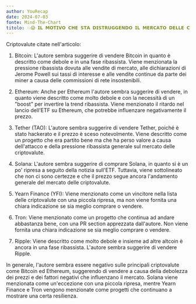 ```yaml
---
author: YouRecap
date: 2024-07-03
fonte: Mind-The-Chart 
titolo: 💥😱 𝗜𝗟 𝗠𝗢𝗧𝗜𝗩𝗢 𝗖𝗛𝗘 𝗦𝗧𝗔 𝗗𝗜𝗦𝗧𝗥𝗨𝗚𝗚𝗘𝗡𝗗𝗢 𝗜𝗟 𝗠𝗘𝗥𝗖𝗔𝗧𝗢 𝗗𝗘𝗟𝗟𝗘 𝗖𝗥𝗜𝗣𝗧𝗢! 🔥
---
```


Criptovalute citate nell'articolo:

1. Bitcoin: L'autore sembra suggerire di vendere Bitcoin in quanto è descritto come debole e in una fase ribassista. Viene menzionata la pressione ribassista dovuta alle vendite di mercato, alle dichiarazioni di Jerome Powell sui tassi di interesse e alle vendite continue da parte dei miner a causa delle commissioni di rete insostenibili.

2. Ethereum: Anche per Ethereum l'autore sembra suggerire di vendere, in quanto viene descritto come molto debole e con la necessità di un "boost" per invertire la trend ribassista. Viene menzionato il ritardo nel lancio dell'ETF su Ethereum, che potrebbe influenzare negativamente il prezzo.

3. Tether (TAO): L'autore sembra suggerire di vendere Tether, poiché è stato hackerato e il prezzo è sceso notevolmente. Viene descritto come un progetto che era partito bene ma che ha perso valore a causa dell'attacco e della pressione ribassista generale sul mercato delle criptovalute.

4. Solana: L'autore sembra suggerire di comprare Solana, in quanto si è un po' ripresa a seguito della notizia sull'ETF. Tuttavia, viene sottolineato che non ci sono certezze e che il prezzo segue ancora l'andamento generale del mercato delle criptovalute.

5. Yearn Finance (YFI): Viene menzionato come un vincitore nella lista delle criptovalute con una piccola ripresa, ma non viene fornita una chiara indicazione se sia meglio comprare o vendere.

6. Tron: Viene menzionato come un progetto che continua ad andare abbastanza bene, con una PR section apprezzata dall'autore. Non viene fornita una chiara indicazione se sia meglio comprare o vendere.

7. Ripple: Viene descritto come molto debole e insieme ad altre altcoin è ancora in una fase ribassista. L'autore sembra suggerire di vendere Ripple.

In generale, l'autore sembra essere negativo sulle principali criptovalute come Bitcoin ed Ethereum, suggerendo di vendere a causa della debolezza dei prezzi e dei fattori negativi che influenzano il mercato. Solana viene menzionata come un'eccezione con una piccola ripresa, mentre Yearn Finance e Tron vengono menzionate come progetti che continuano a mostrare una certa resilienza.
